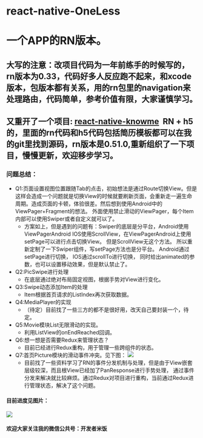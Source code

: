 # react-native-OneLess
# 一个APP的RN版本。

## 大写的注意：改项目代码为一年前练手的时候写的，rn版本为0.33，代码好多人反应跑不起来，和xcode版本，包版本都有关系，用的rn包里的navigation来处理路由，代码简单，参考价值有限，大家谨慎学习。

## 又重开了一个项目: [react-native-knowme](https://github.com/MIFind/knowme)  RN + h5的，里面的rn代码和h5代码包括简历模板都可以在我的git里找到源码，rn版本是0.51.0,重新组织了一下项目，慢慢更新，欢迎移步学习。


### 问题总结：
* Q1:页面设置视图位置跟随Tab的点击，初始想法是通过Route切换View。但是这样会造成一个问题就是切换View的时候就要刷新页面，会重新走一遍生命周期。造成页面的卡顿，体验很差。然后想到使用Android中的ViewPager+Fragment的想法。
外面使用禁止滑动的ViewPager，每个Item内部可以使用Swiper或者自定义就可以了。
   * 方案如上，但是遇到的问题有：Swiper的底层是分平台，Android使用ViewPagerAndroid
         IOS使用ScrollView，在ViewPagerAndroid上使用setPage可以进行点击切换View。
         但是ScrollView无这个方法。
         所以重新定制了一下Swiper组件，写setPage方法也是分平台。
         Android通过setPage进行切换，
         IOS通过scrollTo进行切换，
         同时给出animated的参数，也可以设置移动效果，但是默认禁止了。
* Q2:PicSwipe进行处理
    * 在底层通过绝对布局固定视图，根据手势对View进行变化。
* Q3:Swipe动态添加Item的处理
    * Item根据首页请求的ListIndex再次获取数据。  
* Q4:MediaPlayer的实现
    * （待定）目前找了一些三方的都不是很好用，改天自己要封装一个，待定。
* Q5:Movie模块List无限滑动的实现。 
    * 利用ListView的onEndReached回调。
* Q6:想一想是否需要Redux来管理状态？ 
    * 目前已经进行Redux重构，用于管理一些跨组件的状态。
* Q7:首页Picture模块的滑动事件冲突。见下图：
![](https://github.com/MIFind/react-native-OneLess/blob/master/image/OneTouchEvent.gif)  
    * 目前找了一些资料学习了RN的事件分发机制与处理，但是由于View嵌套层级较深，而且根View已经加了PanResponse进行手势处理，
    通过事件分发来解决就比较麻烦。通过Redux对项目进行重构，当前通过Redux进行管理状态，解决了这个问题。
 
#### 目前进度见图片：

![](https://github.com/MIFind/react-native-OneLess/blob/master/image/ONE_112.gif)  

#### 欢迎大家关注我的微信公共号：开发者米饭

